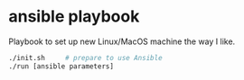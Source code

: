 # ansible playbook

Playbook to set up new Linux/MacOS machine the way I like.

```sh
./init.sh     # prepare to use Ansible
./run [ansible parameters]
```
